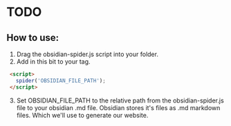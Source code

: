 # TODO
## How to use:

1. Drag the obsidian-spider.js script into your folder.
2. Add in this bit to your <head> tag.
<script src="obsidian-spider.js"></script>

 ```HTML
  <script>
    spider('OBSIDIAN_FILE_PATH');
  </script>
   ```
3. Set OBSIDIAN_FILE_PATH to the relative path from the obsidian-spider.js file to your obsidian .md file. Obsidian stores it's files as .md markdown files. Which we'll use to generate our website.
